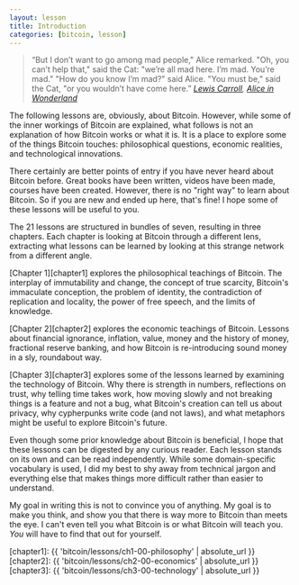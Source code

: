 ```yaml
---
layout: lesson
title: Introduction
categories: [bitcoin, lesson]
---
```


> “But I don’t want to go among mad people," Alice remarked.
> "Oh, you can’t help that," said the Cat: "we’re all mad here. I’m mad. You’re mad."
> "How do you know I’m mad?" said Alice.
> "You must be," said the Cat, "or you wouldn’t have come here.”
> <cite>[Lewis Carroll][carroll], [Alice in Wonderland][alice]</cite>

The following lessons are, obviously, about Bitcoin. However, while some of the
inner workings of Bitcoin are explained, what follows is not an explanation of
how Bitcoin works or what it is. It is a place to explore some of the things
Bitcoin touches: philosophical questions, economic realities, and technological
innovations.

There certainly are better points of entry if you have never heard about Bitcoin
before. Great books have been written, videos have been made, courses have been
created. However, there is no "right way" to learn about Bitcoin. So if you are
new and ended up here, that's fine! I hope some of these lessons will be useful
to you.

The 21 lessons are structured in bundles of seven, resulting in three chapters.
Each chapter is looking at Bitcoin through a different lens, extracting what
lessons can be learned by looking at this strange network from a different
angle.

[Chapter 1][chapter1] explores the philosophical teachings of Bitcoin. The
interplay of immutability and change, the concept of true scarcity, Bitcoin's
immaculate conception, the problem of identity, the contradiction of replication
and locality, the power of free speech, and the limits of knowledge.

[Chapter 2][chapter2] explores the economic teachings of Bitcoin. Lessons about
financial ignorance, inflation, value, money and the history of money,
fractional reserve banking, and how Bitcoin is re-introducing sound money in a
sly, roundabout way.

[Chapter 3][chapter3] explores some of the lessons learned by examining the
technology of Bitcoin.  Why there is strength in numbers, reflections on trust,
why telling time takes work, how moving slowly and not breaking things is a
feature and not a bug, what Bitcoin's creation can tell us about privacy, why
cypherpunks write code (and not laws), and what metaphors might be useful to
explore Bitcoin's future.

Even though some prior knowledge about Bitcoin is beneficial, I hope that these
lessons can be digested by any curious reader. Each lesson stands on its own and
can be read independently. While some domain-specific vocabulary is used, I did
my best to shy away from technical jargon and everything else that makes things
more difficult rather than easier to understand.

My goal in writing this is not to convince you of anything. My goal is to make
you think, and show you that there is way more to Bitcoin than meets the eye. I
can't even tell you what Bitcoin is or what Bitcoin will teach you. *You* will
have to find that out for yourself.

<!-- Internal -->
[chapter1]: {{ 'bitcoin/lessons/ch1-00-philosophy' | absolute_url }}
[chapter2]: {{ 'bitcoin/lessons/ch2-00-economics' | absolute_url }}
[chapter3]: {{ 'bitcoin/lessons/ch3-00-technology' | absolute_url }}

<!-- Wikipedia -->
[alice]: https://en.wikipedia.org/wiki/Alice%27s_Adventures_in_Wonderland
[carroll]: https://en.wikipedia.org/wiki/Lewis_Carroll
